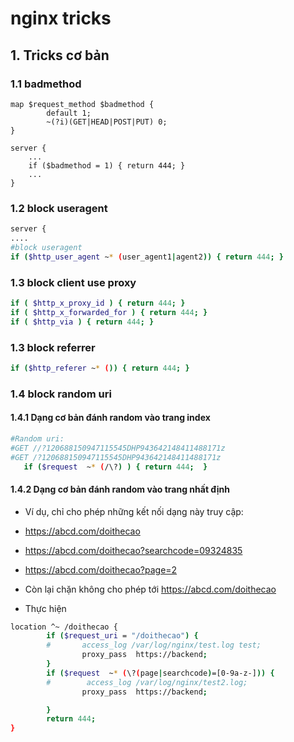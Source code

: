 # nginx tricks

## 1. Tricks cơ bản

### 1.1 badmethod

``` bassh
map $request_method $badmethod {
        default 1;
        ~(?i)(GET|HEAD|POST|PUT) 0;
}

server {
    ...
    if ($badmethod = 1) { return 444; }
    ...
}
```

### 1.2 block useragent

```bash
server {
....
#block useragent
if ($http_user_agent ~* (user_agent1|agent2)) { return 444; }
```

### 1.3 block client use proxy

```bash
if ( $http_x_proxy_id ) { return 444; }
if ( $http_x_forwarded_for ) { return 444; }
if ( $http_via ) { return 444; }
```

### 1.3 block referrer

```bash
if ($http_referer ~* ()) { return 444; }
```

### 1.4 block random uri

#### 1.4.1 Dạng cơ bản đánh random vào trang index

```bash
#Random uri: 
#GET //?120688150947115545DHP943642148411488171z 
#GET /?120688150947115545DHP943642148411488171z 
   if ($request  ~* (/\?) ) { return 444;  }
```

#### 1.4.2 Dạng cơ bản đánh random vào trang nhất định

* Ví dụ, chỉ cho phép những kết nối dạng này truy cập:

* <https://abcd.com/doithecao>
* <https://abcd.com/doithecao?searchcode=09324835>
* <https://abcd.com/doithecao?page=2>

* Còn lại chặn không cho phép tới <https://abcd.com/doithecao>

* Thực hiện

```bash
location ^~ /doithecao {
        if ($request_uri = "/doithecao") {
        #       access_log /var/log/nginx/test.log test;
                proxy_pass  https://backend;
        }
        if ($request  ~* (\?(page|searchcode)=[0-9a-z-])) {
        #        access_log /var/log/nginx/test2.log; 
                proxy_pass  https://backend;

        }
        return 444;
}
```

